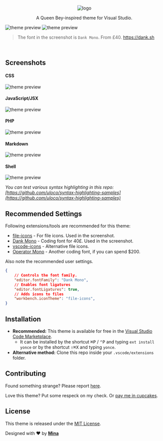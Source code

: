 <br>

<div align="center" style="text-align: center;">

![logo](https://raw.githubusercontent.com/minamarkham/yonce-vscode/master/images/logotype.png)

A Queen Bey-inspired theme for Visual Studio.

</div>

![theme preview](https://raw.githubusercontent.com/minamarkham/yonce-vscode/master/images/editor.png)
![theme preview](https://raw.githubusercontent.com/minamarkham/yonce-vscode/master/images/workbench.png)
> The font in the screenshot is `Dank Mono`. From £40. https://dank.sh

<br>

## Screenshots

#### CSS
![theme preview](https://raw.githubusercontent.com/minamarkham/yonce-vscode/master/images/css.png)

#### JavaScript/JSX
![theme preview](https://raw.githubusercontent.com/minamarkham/yonce-vscode/master/images/jsx.png)

#### PHP
![theme preview](https://raw.githubusercontent.com/minamarkham/yonce-vscode/master/images/php.png)

#### Markdown
![theme preview](https://raw.githubusercontent.com/minamarkham/yonce-vscode/master/images/markdown.png)

#### Shell
![theme preview](https://raw.githubusercontent.com/minamarkham/yonce-vscode/master/images/shell.png)

_You can test various syntax highlighting in this repo: [https://github.com/uloco/syntax-highlighting-samples](https://github.com/uloco/syntax-highlighting-samples)_

## Recommended Settings

Following extensions/tools are recommended for this theme:

- [file-icons](https://marketplace.visualstudio.com/items?itemName=file-icons.file-icons) - For file icons. Used in the screenshot.
- [Dank Mono](https://dank.sh) - Coding font for 40£. Used in the screenshot.
- [vscode-icons](https://marketplace.visualstudio.com/items?itemName=robertohuertasm.vscode-icons) - Alternative file icons.
- [Operator Mono](https://www.typography.com/blog/introducing-operator) - Another coding font, if you can spend $200.

Also note the recommended user settings.

```json
{
    // Controls the font family.
    "editor.fontFamily": "Dank Mono",
    // Enables font ligatures
    "editor.fontLigatures": true,
    // Adds icons to files
    "workbench.iconTheme": "file-icons",
}
```

## Installation
* **Recommended:** This theme is available for free in the [Visual Studio Code Marketplace](https://marketplace.visualstudio.com/search?term=yonce&target=vscode&category=Themes&sortBy=Relevance).
  - It can be installed by the shortcut <kbd>⌘</kbd><kbd>P</kbd> / <kbd>⌃</kbd><kbd>P</kbd> and typing `ext install yonce` or by the shortcut <kbd>⇧</kbd><kbd>⌘</kbd><kbd>X</kbd> and typing `yonce`.
* **Alternative method:** Clone this repo inside your `.vscode/extensions` folder.

## Contributing

Found something strange? Please report [here](https://github.com/minamarkham/yonce-vscode/issues).

Love this theme? Put some respeck on my check. Or [pay me in cupcakes](https://cash.me/$MinaMarkham).

## License

This theme is released under the [MIT License](https://github.com/minamarkham/yonce-vscode/blob/master/LICENSE).

Designed with ❤️ by **[Mina](https://github.com/minamarkham)**
